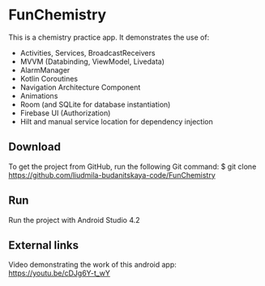 # FunChemistry
This is a chemistry practice app.
It demonstrates the use of:
* Activities, Services, BroadcastReceivers
* MVVM (Databinding, ViewModel, Livedata)
* AlarmManager
* Kotlin Coroutines
* Navigation Architecture Component
* Animations
* Room (and SQLite for database instantiation)
* Firebase UI (Authorization)
* Hilt and manual service location for dependency injection



## Download

To get the project from GitHub, run the following Git command:
$ git clone https://github.com/liudmila-budanitskaya-code/FunChemistry

## Run
Run the project with Android Studio 4.2

## External links

Video demonstrating the work of this android app: https://youtu.be/cDJg6Y-t_wY

